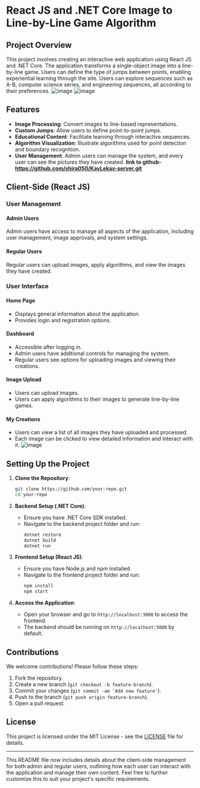 
# React JS and .NET Core Image to Line-by-Line Game Algorithm

## Project Overview

This project involves creating an interactive web application using React JS and .NET Core. The application transforms a single-object image into a line-by-line game. Users can define the type of jumps between points, enabling experiential learning through the site. Users can explore sequences such as A-B, computer science series, and engineering sequences, all according to their preferences.
![image](https://github.com/shira050/KavLekav-client/assets/98688678/d100f97e-94f4-46ad-ad8f-52bb862b305b)
![image](https://github.com/shira050/KavLekav-client/assets/98688678/9c4940ba-d0a6-4e1c-91de-1319d29f4348)

## Features

- **Image Processing**: Convert images to line-based representations.
- **Custom Jumps**: Allow users to define point-to-point jumps.
- **Educational Content**: Facilitate learning through interactive sequences.
- **Algorithm Visualization**: Illustrate algorithms used for point detection and boundary recognition.
- **User Management**: Admin users can manage the system, and every user can see the pictures they have created.
**link to github-
https://github.com/shira050/KavLekav-server.git**
## Client-Side (React JS)

### User Management

#### Admin Users
Admin users have access to manage all aspects of the application, including user management, image approvals, and system settings.

#### Regular Users
Regular users can upload images, apply algorithms, and view the images they have created.

### User Interface

#### Home Page
- Displays general information about the application.
- Provides login and registration options.

#### Dashboard
- Accessible after logging in.
- Admin users have additional controls for managing the system.
- Regular users see options for uploading images and viewing their creations.

#### Image Upload
- Users can upload images.
- Users can apply algorithms to their images to generate line-by-line games.

#### My Creations
- Users can view a list of all images they have uploaded and processed.
- Each image can be clicked to view detailed information and interact with it.
![image](https://github.com/shira050/KavLekav-client/assets/98688678/cf0af61d-10d4-4f68-90b2-921c76bc8059)

## Setting Up the Project

1. **Clone the Repository**:
    ```bash
    git clone https://github.com/your-repo.git
    cd your-repo
    ```

2. **Backend Setup (.NET Core)**:
    - Ensure you have .NET Core SDK installed.
    - Navigate to the backend project folder and run:
      ```bash
      dotnet restore
      dotnet build
      dotnet run
      ```

3. **Frontend Setup (React JS)**:
    - Ensure you have Node.js and npm installed.
    - Navigate to the frontend project folder and run:
      ```bash
      npm install
      npm start
      ```

4. **Access the Application**:
    - Open your browser and go to `http://localhost:3000` to access the frontend.
    - The backend should be running on `http://localhost:5000` by default.

## Contributions

We welcome contributions! Please follow these steps:

1. Fork the repository.
2. Create a new branch (`git checkout -b feature-branch`).
3. Commit your changes (`git commit -am 'Add new feature'`).
4. Push to the branch (`git push origin feature-branch`).
5. Open a pull request.

## License

This project is licensed under the MIT License - see the [LICENSE](LICENSE) file for details.

---

This README file now includes details about the client-side management for both admin and regular users, outlining how each user can interact with the application and manage their own content. Feel free to further customize this to suit your project's specific requirements.
